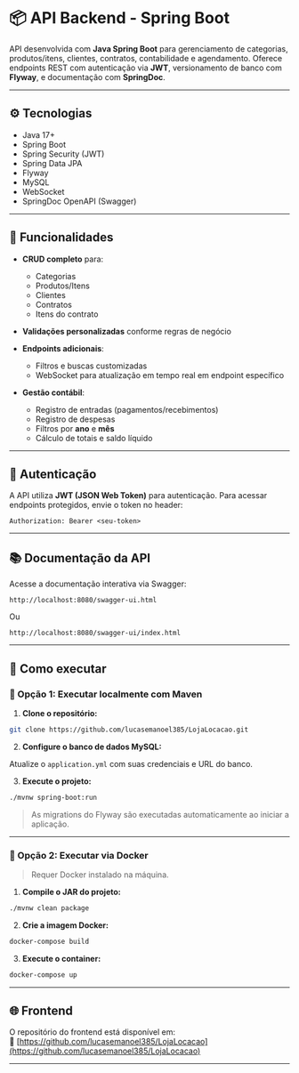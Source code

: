 # 📦 API Backend - Spring Boot

API desenvolvida com **Java Spring Boot** para gerenciamento de categorias, produtos/itens, clientes, contratos, contabilidade e agendamento. Oferece endpoints REST com autenticação via **JWT**, versionamento de banco com **Flyway**, e documentação com **SpringDoc**.

---

## ⚙️ Tecnologias

- Java 17+
- Spring Boot
- Spring Security (JWT)
- Spring Data JPA
- Flyway
- MySQL
- WebSocket
- SpringDoc OpenAPI (Swagger)

---

## 🚀 Funcionalidades

- **CRUD completo** para:
  - Categorias
  - Produtos/Itens
  - Clientes
  - Contratos
  - Itens do contrato

- **Validações personalizadas** conforme regras de negócio

- **Endpoints adicionais**:
  - Filtros e buscas customizadas
  - WebSocket para atualização em tempo real em endpoint específico

- **Gestão contábil**:
  - Registro de entradas (pagamentos/recebimentos)
  - Registro de despesas
  - Filtros por **ano** e **mês**
  - Cálculo de totais e saldo líquido

---

## 🔐 Autenticação

A API utiliza **JWT (JSON Web Token)** para autenticação. Para acessar endpoints protegidos, envie o token no header:

```
Authorization: Bearer <seu-token>
```

---

## 📚 Documentação da API

Acesse a documentação interativa via Swagger:

```
http://localhost:8080/swagger-ui.html
```

Ou

```
http://localhost:8080/swagger-ui/index.html
```

---

## 🧪 Como executar

### 📍 Opção 1: Executar localmente com Maven

1. **Clone o repositório:**

```bash
git clone https://github.com/lucasemanoel385/LojaLocacao.git
```

2. **Configure o banco de dados MySQL:**

Atualize o `application.yml` com suas credenciais e URL do banco.

3. **Execute o projeto:**

```bash
./mvnw spring-boot:run
```

> As migrations do Flyway são executadas automaticamente ao iniciar a aplicação.

---

### 🐳 Opção 2: Executar via Docker

> Requer Docker instalado na máquina.

1. **Compile o JAR do projeto:**

```bash
./mvnw clean package
```

2. **Crie a imagem Docker:**

```bash
docker-compose build
```

3. **Execute o container:**

```bash
docker-compose up
```
---

## 🌐 Frontend

O repositório do frontend está disponível em:  
🔗 [https://github.com/lucasemanoel385/LojaLocacao](https://github.com/lucasemanoel385/LojaLocacao)

---
